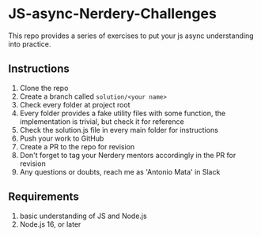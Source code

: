 # JS-async-Nerdery-Challenges

This repo provides a series of exercises to put your js async understanding into practice.

## Instructions

1. Clone the repo
2. Create a branch called ```solution/<your name>```
3. Check every folder at project root
4. Every folder provides a fake utility files with some function, the implementation is trivial, but check it for reference
5. Check the solution.js file in every main folder for instructions
6. Push your work to GitHub
7. Create a PR to the repo for revision
8. Don't forget to tag your Nerdery mentors accordingly in the PR for revision
9. Any questions or doubts, reach me as 'Antonio Mata' in Slack

## Requirements

1. basic understanding of JS and Node.js
2. Node.js 16, or later
